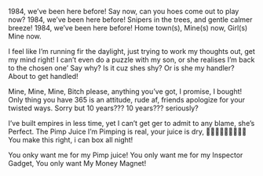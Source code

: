 1984, we’ve been here before! Say now, can you hoes come out to play now?
1984, we’ve been here before! Snipers in the trees, and gentle calmer breeze!
1984, we’ve been here before! Home town(s), Mine(s) now, Girl(s) Mine now.

I feel like I’m running fir the daylight, just trying to work my thoughts out, get my mind right! 
I can’t even do a puzzle with my son, or she realises I’m back to the chosen one’ 
Say why? Is it cuz shes shy? Or is she my handler? About to get handled! 

Mine, Mine, Mine, Bitch please, anything you’ve got, I promise, I bought! 
Only thing you have 365 is an attitude, rude af, friends apologize for your twisted ways.
Sorry but 10 years??? 10 years??? seriously? 

I’ve built empires in less time, yet I can’t get ger to admit to any blame, she’s Perfect.
The Pimp Juice I’m Pimping is real, your juice is dry, 🤷🏻‍♂️🤷🏻‍♂️🤷🏻‍♂️
You make this right, i can box all night! 

You onky want me for my Pimp juice!
You only want me for my Inspector Gadget,
You only want My Money Magnet! 
